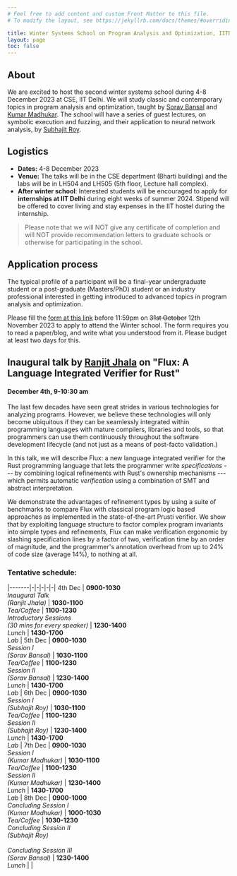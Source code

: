 ```yaml
---
# Feel free to add content and custom Front Matter to this file.
# To modify the layout, see https://jekyllrb.com/docs/themes/#overriding-theme-defaults

title: Winter Systems School on Program Analysis and Optimization, IITD
layout: page
toc: false
---
```


## About
We are excited to host the second winter systems school during 4-8 December 2023 at CSE, IIT Delhi. We
will study classic and contemporary topics in program analysis and optimization, taught by [Sorav
Bansal](https://sorav.compiler.ai) and [Kumar Madhukar](https://kumarmadhukar.github.io). The school will have
a series of guest lectures, on symbolic execution and fuzzing, and their application to neural network analysis, by [Subhajit Roy](https://www.cse.iitk.ac.in/users/subhajit/).

## Logistics
* **Dates:** 4-8 December 2023
* **Venue:** The talks will be in the CSE department (Bharti building) and
the labs will be in LH504 and LH505 (5th floor, Lecture hall complex).
* **After winter school**: Interested students will be encouraged to apply for **internships at IIT Delhi** during eight weeks of summer 2024.  Stipend will be offered to cover living and stay expenses in the IIT hostel during the internship.

> Please note that we will NOT give any certificate of completion and will
NOT provide recommendation letters to graduate schools or otherwise for
participating in the school.

## Application process
The typical profile of a participant will be a final-year undergraduate
student or a post-graduate (Masters/PhD) student or an
industry professional interested in getting
introduced to advanced topics in program analysis and optimization.

Please fill the [form at this link](https://docs.google.com/forms/d/e/1FAIpQLSet1cpQ2A5vZfB184XnFFCmHGGv7hYBfYSNaMh_UonFxHUuGA/viewform) before 11:59pm on ~~31st October~~ 12th November 2023 to apply to attend the Winter school.  The form requires you to read a paper/blog, and write what you understood from it.  Please budget at least two days for this.

## Inaugural talk by [Ranjit Jhala](https://ranjitjhala.github.io/) on "Flux: A Language Integrated Verifier for Rust"
#### December 4th, 9-10:30 am

The last few decades have seen great strides in various technologies for
analyzing programs. However, we believe these technologies will only
become ubiquitous if they can be seamlessly integrated within programming
languages with mature compilers, libraries and tools, so that programmers can
use them continuously throughout the software development lifecycle (and not just
as a means of post-facto validation.)

In this talk, we will describe Flux: a new language integrated verifier for
the Rust programming language that lets the programmer write *specifications*
--- by combining logical refinements with Rust's ownership mechanisms ---
which permits automatic *verification* using a combination of SMT and
abstract interpretation.

We demonstrate the advantages of refinement types by using a suite of
benchmarks to compare Flux with classical program logic based approaches
as implemented in the state-of-the-art Prusti verifier.
We show that by exploiting language structure to factor complex program
invariants into simple types and refinements, Flux can make verification
ergonomic by slashing specification lines by a factor of two, verification
time by an order of magnitude, and the programmer's annotation overhead
from up to 24% of code size (average 14%), to nothing at all.

### Tentative schedule:

|-------|-|-|-|-|-|
4th Dec | **0900-1030** <br/> *Inaugural Talk<br/>(Ranjit Jhala)* | **1030-1100** <br/> *Tea/Coffee* | **1100-1230** <br/> *Introductory Sessions<br/>(30 mins for every speaker)* | **1230-1400** <br/> *Lunch* | **1430-1700** <br/> *Lab* |
5th Dec | **0900-1030** <br/> *Session I<br/>(Sorav Bansal)* | **1030-1100** <br/> *Tea/Coffee* | **1100-1230** <br/> *Session II<br/>(Sorav Bansal)* | **1230-1400** <br/> *Lunch* | **1430-1700** <br/> *Lab* |
6th Dec | **0900-1030** <br/> *Session I<br/>(Subhajit Roy)* | **1030-1100** <br/> *Tea/Coffee* | **1100-1230** <br/> *Session II<br/>(Subhajit Roy)* | **1230-1400** <br/> *Lunch* | **1430-1700** <br/> *Lab* |
7th Dec | **0900-1030** <br/> *Session I<br/>(Kumar Madhukar)* | **1030-1100** <br/> *Tea/Coffee* | **1100-1230** <br/> *Session II<br/>(Kumar Madhukar)* | **1230-1400** <br/> *Lunch* | **1430-1700** <br/> *Lab* |
8th Dec | **0900-1000** <br/> *Concluding Session I<br/>(Kumar Madhukar)* | **1000-1030** <br/> *Tea/Coffee* | **1030-1230** <br/> *Concluding Session II<br/>(Subhajit Roy)* <br/><br/> *Concluding Session III<br/>(Sorav Bansal)* | **1230-1400** <br/> *Lunch* | |
